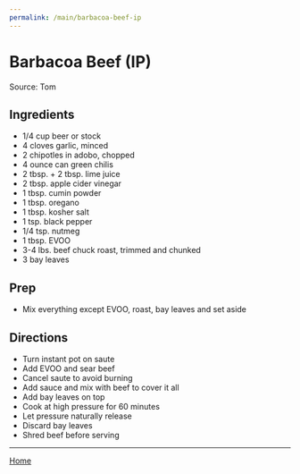 ```yaml
---
permalink: /main/barbacoa-beef-ip
---
```

# Barbacoa Beef (IP)

Source: Tom

## Ingredients

- 1/4 cup beer or stock
- 4 cloves garlic, minced
- 2 chipotles in adobo, chopped
- 4 ounce can green chilis
- 2 tbsp. + 2 tbsp. lime juice
- 2 tbsp. apple cider vinegar
- 1 tbsp. cumin powder
- 1 tbsp. oregano
- 1 tbsp. kosher salt
- 1 tsp. black pepper
- 1/4 tsp. nutmeg
- 1 tbsp. EVOO
- 3-4 lbs. beef chuck roast, trimmed and chunked
- 3 bay leaves

## Prep

- Mix everything except EVOO, roast, bay leaves and set aside

## Directions

- Turn instant pot on saute
- Add EVOO and sear beef
- Cancel saute to avoid burning
- Add sauce and mix with beef to cover it all
- Add bay leaves on top
- Cook at high pressure for 60 minutes
- Let pressure naturally release
- Discard bay leaves
- Shred beef before serving

---

[Home](https://thomasjbarrett82.github.io)
